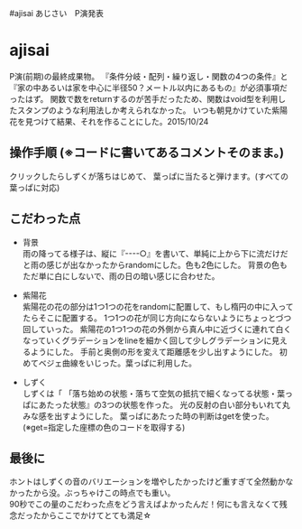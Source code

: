 #ajisai
あじさい　P演発表

# ajisai
P演(前期)の最終成果物。
『条件分岐・配列・繰り返し・関数の4つの条件』と『家の中あるいは家を中心に半径50？メートル以内にあるもの』が必須事項だったはず。
関数で数をreturnするのが苦手だったため、関数はvoid型を利用したスタンプのような利用法しか考えられなかった。
いつも朝見かけていた紫陽花を見つけて結果、それを作ることにした。2015/10/24


## 操作手順 (※コードに書いてあるコメントそのまま。)
クリックしたらしずくが落ちはじめて、 葉っぱに当たると弾けます。(すべての葉っぱに対応)

## こだわった点
* 背景  
雨の降ってる様子は、縦に『----○』を書いて、単純に上から下に流だけだと雨の感じが出なかったからrandomにした。色も2色にした。
背景の色もただ単に白にしないで、雨の日の暗い感じに合わせた。

* 紫陽花  
紫陽花の花の部分は1つ1つの花をrandomに配置して、もし楕円の中に入ってたらそこに配置する。
1つ1つの花が同じ方向にならないようにちょっとづつ回していった。
紫陽花の1つ1つの花の外側から真ん中に近づくに連れて白くなっていくグラデーションをlineを細かく回して少しグラデーションに見えるようにした。
手前と奥側の形を変えて距離感を少し出すようにした。
初めてベジェ曲線をいじった。葉っぱに利用した。

* しずく  
しずくは「
「落ち始めの状態・落ちて空気の抵抗で細くなってる状態・葉っぱにあたった状態』の3つの状態を作った。
光の反射の白い部分もいれて丸みな感を出すようにした。
葉っぱにあたった時の判断はgetを使った。  
(※get=指定した座標の色のコードを取得する)

## 最後に
ホントはしずくの音のバリエーションを増やしたかったけど重すぎて全然動かなかったから没。ぶっちゃけこの時点でも重い。  
90秒でこの量のこだわった点をどう言えばよかったんだ！何にも言えなくて残念だったからここでかけてとても満足☆

